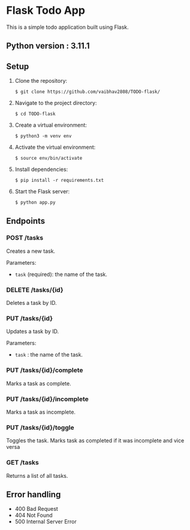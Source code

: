 # Flask Todo App

This is a simple todo application built using Flask.

## Python version : 3.11.1

## Setup

1. Clone the repository:
    ```
    $ git clone https://github.com/vaibhav2808/TODO-flask/
    ```
2. Navigate to the project directory:
    ```
    $ cd TODO-flask
    ```
3. Create a virtual environment:
    ```
    $ python3 -m venv env
    ```
4. Activate the virtual environment:
    ```
    $ source env/bin/activate
    ```
5. Install dependencies:
    ```
    $ pip install -r requirements.txt
    ```
6. Start the Flask server:
    ```
    $ python app.py
    ```

## Endpoints

### POST /tasks

Creates a new task.

Parameters:

- `task` (required): the name of the task.

### DELETE /tasks/{id}

Deletes a task by ID.

### PUT /tasks/{id}

Updates a task by ID.

Parameters:

- `task` : the name of the task.


### PUT /tasks/{id}/complete

Marks a task as complete.

### PUT /tasks/{id}/incomplete

Marks a task as incomplete.

### PUT /tasks/{id}/toggle

Toggles the task. Marks task as completed if it was incomplete and vice versa

### GET /tasks

Returns a list of all tasks.

## Error handling

- 400 Bad Request
- 404 Not Found
- 500 Internal Server Error
